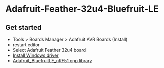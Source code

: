 # Adafruit-Feather-32u4-Bluefruit-LE

## Get started
- Tools > Boards Manager > Adafruit AVR Boards (Install)  
- restart editor  
- Select Adafruit Feather 32u4 board
- [Install Windows driver](https://github.com/adafruit/Adafruit_Windows_Drivers/releases/download/1.0.0.0/adafruit_drivers.exe)
- [Adafruit_BluefruitLE_nRF51 cpp library](https://github.com/adafruit/Adafruit_BluefruitLE_nRF51)
